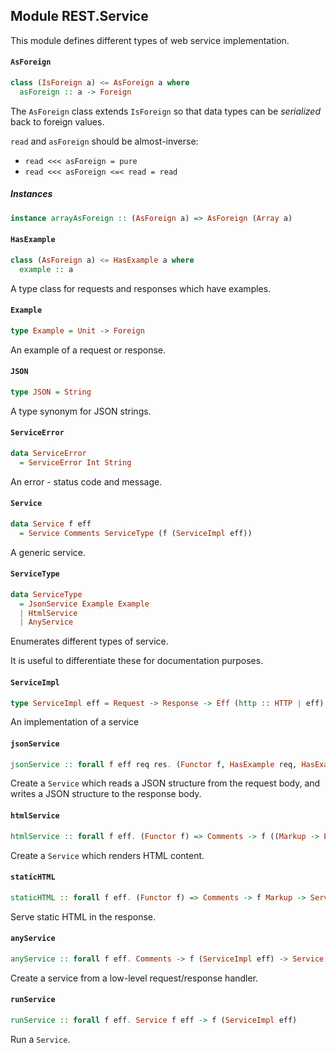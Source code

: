 ## Module REST.Service

This module defines different types of web service implementation.

#### `AsForeign`

``` purescript
class (IsForeign a) <= AsForeign a where
  asForeign :: a -> Foreign
```

The `AsForeign` class extends `IsForeign` so that data types can be _serialized_ back to
foreign values.

`read` and `asForeign` should be almost-inverse:

- `read <<< asForeign = pure`
- `read <<< asForeign <=< read = read`

##### Instances
``` purescript
instance arrayAsForeign :: (AsForeign a) => AsForeign (Array a)
```

#### `HasExample`

``` purescript
class (AsForeign a) <= HasExample a where
  example :: a
```

A type class for requests and responses which have examples.

#### `Example`

``` purescript
type Example = Unit -> Foreign
```

An example of a request or response.

#### `JSON`

``` purescript
type JSON = String
```

A type synonym for JSON strings.

#### `ServiceError`

``` purescript
data ServiceError
  = ServiceError Int String
```

An error - status code and message.

#### `Service`

``` purescript
data Service f eff
  = Service Comments ServiceType (f (ServiceImpl eff))
```

A generic service.

#### `ServiceType`

``` purescript
data ServiceType
  = JsonService Example Example
  | HtmlService
  | AnyService
```

Enumerates different types of service.

It is useful to differentiate these for documentation purposes.

#### `ServiceImpl`

``` purescript
type ServiceImpl eff = Request -> Response -> Eff (http :: HTTP | eff) Unit
```

An implementation of a service

#### `jsonService`

``` purescript
jsonService :: forall f eff req res. (Functor f, HasExample req, HasExample res) => Comments -> f (req -> (Either ServiceError res -> Eff (http :: HTTP | eff) Unit) -> Eff (http :: HTTP | eff) Unit) -> Service f eff
```

Create a `Service` which reads a JSON structure from the request body, and writes a JSON structure
to the response body.

#### `htmlService`

``` purescript
htmlService :: forall f eff. (Functor f) => Comments -> f ((Markup -> Eff (http :: HTTP | eff) Unit) -> Eff (http :: HTTP | eff) Unit) -> Service f eff
```

Create a `Service` which renders HTML content.

#### `staticHTML`

``` purescript
staticHTML :: forall f eff. (Functor f) => Comments -> f Markup -> Service f eff
```

Serve static HTML in the response.

#### `anyService`

``` purescript
anyService :: forall f eff. Comments -> f (ServiceImpl eff) -> Service f eff
```

Create a service from a low-level request/response handler.

#### `runService`

``` purescript
runService :: forall f eff. Service f eff -> f (ServiceImpl eff)
```

Run a `Service`.


